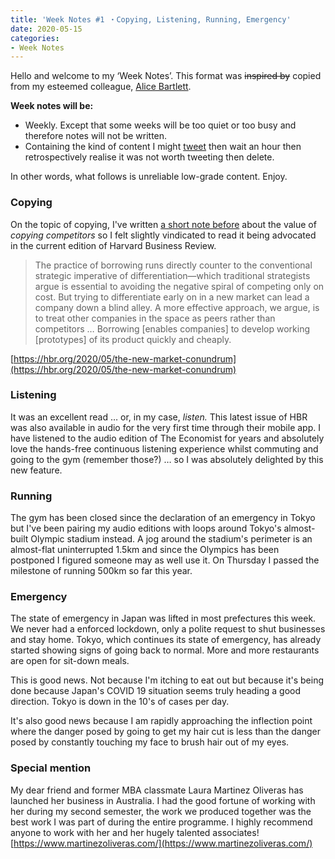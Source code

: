 ```yaml
---
title: 'Week Notes #1 ・Copying, Listening, Running, Emergency'
date: 2020-05-15
categories:
- Week Notes
---
```


Hello and welcome to my ‘Week Notes’. This format was ~~inspired by~~ copied from my esteemed colleague, [Alice Bartlett](https://alicebartlett.co.uk/blog/weaknotes).

**Week notes will be:**

- Weekly. Except that some weeks will be too quiet or too busy and therefore notes will not be written.
- Containing the kind of content I might [tweet](https://twitter.com/andrewsmatt) then wait an hour then retrospectively realise it was not worth tweeting then delete.

In other words, what follows is unreliable low-grade content. Enjoy.

### **Copying**

On the topic of copying, I've written [a short note before](/2020/01/in-defence-of-copying/) about the value of *copying competitors* so I felt slightly vindicated to read it being advocated in the current edition of Harvard Business Review.

> The practice of borrowing runs directly counter to the conventional strategic imperative of differentiation—which traditional strategists argue is essential to avoiding the negative spiral of competing only on cost. But trying to differentiate early on in a new market can lead a company down a blind alley. A more effective approach, we argue, is to treat other companies in the space as peers rather than competitors … Borrowing [enables companies] to develop working [prototypes] of its product quickly and cheaply.

[https://hbr.org/2020/05/the-new-market-conundrum](https://hbr.org/2020/05/the-new-market-conundrum)

### **Listening**

It was an excellent read … or, in my case, *listen.* This latest issue of HBR was also available in audio for the very first time through their mobile app. I have listened to the audio edition of The Economist for years and absolutely love the hands-free continuous listening experience whilst commuting and going to the gym (remember those?) … so I was absolutely delighted by this new feature.

### **Running**

The gym has been closed since the declaration of an emergency in Tokyo but I've been pairing my audio editions with loops around Tokyo's almost-built Olympic stadium instead. A jog around the stadium's perimeter is an almost-flat uninterrupted 1.5km and since the Olympics has been postponed I figured someone may as well use it. On Thursday I passed the milestone of running 500km so far this year.

### **Emergency**

The state of emergency in Japan was lifted in most prefectures this week. We never had a enforced lockdown, only a polite request to shut businesses and stay home. Tokyo, which continues its state of emergency, has already started showing signs of going back to normal. More and more restaurants are open for sit-down meals.

This is good news. Not because I'm itching to eat out but because it's being done because Japan's COVID 19 situation seems truly heading a good direction. Tokyo is down in the 10's of cases per day.

It's also good news because I am rapidly approaching the inflection point where the danger posed by going to get my hair cut is less than the danger posed by constantly touching my face to brush hair out of my eyes.

### **Special mention**

My dear friend and former MBA classmate Laura Martinez Oliveras has launched her business in Australia. I had the good fortune of working with her during my second semester, the work we produced together was the best work I was part of during the entire programme. I highly recommend anyone to work with her and her hugely talented associates! [https://www.martinezoliveras.com/](https://www.martinezoliveras.com/)
